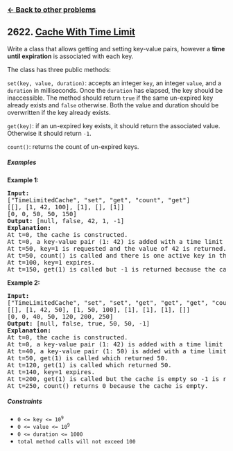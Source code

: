 ### [&#8592; Back to other problems](../../README.md)

## 2622. [Cache With Time Limit](https://leetcode.com/problems/cache-with-time-limit/)

Write a class that allows getting and setting key-value pairs, however a **time until expiration**
is
associated with each key.

The class has three public methods:

`set(key, value, duration)`: accepts an integer `key`, an integer `value`, and a `duration` in
milliseconds.
Once the `duration` has elapsed, the key should be inaccessible. The method should return `true` if
the
same un-expired key already exists and `false` otherwise. Both the value and duration should be
overwritten if the key already exists.

`get(key)`: if an un-expired key exists, it should return the associated value. Otherwise it should
return `-1`.

`count()`: returns the count of un-expired keys.

##### Examples

**Example 1:**

<pre>
<b>Input:</b>
["TimeLimitedCache", "set", "get", "count", "get"]
[[], [1, 42, 100], [1], [], [1]]
[0, 0, 50, 50, 150]
<b>Output:</b> [null, false, 42, 1, -1]
<b>Explanation:</b>
At t=0, the cache is constructed.
At t=0, a key-value pair (1: 42) is added with a time limit of 100ms. The value doesn't exist so false is returned.
At t=50, key=1 is requested and the value of 42 is returned.
At t=50, count() is called and there is one active key in the cache.
At t=100, key=1 expires.
At t=150, get(1) is called but -1 is returned because the cache is empty.
</pre>

**Example 2:**

<pre>
<b>Input:</b>
["TimeLimitedCache", "set", "set", "get", "get", "get", "count"]
[[], [1, 42, 50], [1, 50, 100], [1], [1], [1], []]
[0, 0, 40, 50, 120, 200, 250]
<b>Output:</b> [null, false, true, 50, 50, -1]
<b>Explanation:</b>
At t=0, the cache is constructed.
At t=0, a key-value pair (1: 42) is added with a time limit of 50ms. The value doesn't exist so false is returned.
At t=40, a key-value pair (1: 50) is added with a time limit of 100ms. A non-expired value already existed so true is returned and the old value was overwritten.
At t=50, get(1) is called which returned 50.
At t=120, get(1) is called which returned 50.
At t=140, key=1 expires.
At t=200, get(1) is called but the cache is empty so -1 is returned.
At t=250, count() returns 0 because the cache is empty.
</pre>

##### Constraints

* <code>0 <= key <= 10<sup>9</sup></code>
* <code>0 <= value <= 10<sup>9</sup></code>
* <code>0 <= duration <= 1000</code>
* `total method calls will not exceed 100`
